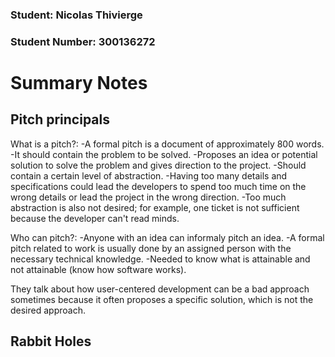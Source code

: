 ### Student: Nicolas Thivierge
### Student Number: 300136272

# Summary Notes

## Pitch principals

What is a pitch?:
-A formal pitch is a document of approximately 800 words.
-It should contain the problem to be solved.
-Proposes an idea or potential solution to solve the problem and gives direction to the project.
-Should contain a certain level of abstraction.
-Having too many details and specifications could lead the developers to spend too much time on the wrong details or lead the project in the wrong direction.
-Too much abstraction is also not desired; for example, one ticket is not sufficient because the developer can't read minds.

Who can pitch?:
-Anyone with an idea can informaly pitch an idea.
-A formal pitch related to work is usually done by an assigned person with the necessary technical knowledge.
-Needed to know what is attainable and not attainable (know how software works).

They talk about how user-centered development can be a bad approach sometimes because it often proposes a specific solution, which is not the desired approach.

## Rabbit Holes
